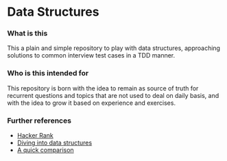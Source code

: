 # Data Structures

### What is this
This a plain and simple repository to play with data structures, approaching solutions to common interview test cases in a TDD manner.

### Who is this intended for
This repository is born with the idea to remain as source of truth for recurrent questions and topics that are not used to deal on daily basis, and with the idea to grow it based on experience and exercises.

### Further references
- [Hacker Rank](https://www.youtube.com/watch?v=IhJGJG-9Dx8&list=PLI1t_8YX-Apv-UiRlnZwqqrRT8D1RhriX)
- [Diving into data structures](https://medium.com/omarelgabrys-blog/diving-into-data-structures-6bc71b2e8f92)
- [A quick comparison](https://medium.com/omarelgabrys-blog/data-structures-a-quick-comparison-6689d725b3b0)
